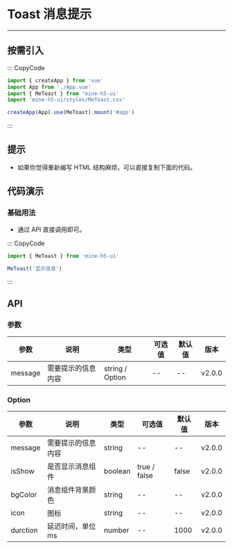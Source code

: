 # Toast 消息提示

---

## 按需引入

::: CopyCode

```js
import { createApp } from 'vue'
import App from './App.vue'
import { MeToast } from 'mine-h5-ui'
import 'mine-h5-ui/styles/MeToast.css'

createApp(App).use(MeToast).mount('#app')
```

:::

## 提示

- 如果你觉得重新编写 HTML 结构麻烦，可以直接复制下面的代码。

## 代码演示

### 基础用法

- 通过 API 直接调用即可。

::: CopyCode

```js
import { MeToast } from 'mine-h5-ui'

MeToast('显示信息')
```

:::

## API

### 参数

| 参数    | 说明               | 类型            | 可选值 | 默认值 | 版本   |
| ------- | ------------------ | --------------- | ------ | ------ | ------ |
| message | 需要提示的信息内容 | string / Option | --     | --     | v2.0.0 |

### Option

| 参数     | 说明               | 类型    | 可选值       | 默认值 | 版本   |
| -------- | ------------------ | ------- | ------------ | ------ | ------ |
| message  | 需要提示的信息内容 | string  | --           | --     | v2.0.0 |
| isShow   | 是否显示消息组件   | boolean | true / false | false  | v2.0.0 |
| bgColor  | 消息组件背景颜色   | string  | --           | --     | v2.0.0 |
| icon     | 图标               | string  | --           | --     | v2.0.0 |
| durction | 延迟时间，单位 ms  | number  | --           | 1000   | v2.0.0 |
